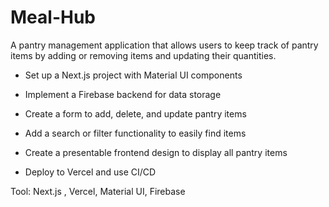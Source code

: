 # Meal-Hub
A pantry management application that allows users to keep track of pantry items by adding or removing items and updating their quantities.

- Set up a Next.js project with Material UI components

- Implement a Firebase backend for data storage

- Create a form to add, delete, and update pantry items

- Add a search or filter functionality to easily find items

- Create a presentable frontend design to display all pantry items

- Deploy to Vercel and use CI/CD

Tool: Next.js , Vercel, Material UI, Firebase
